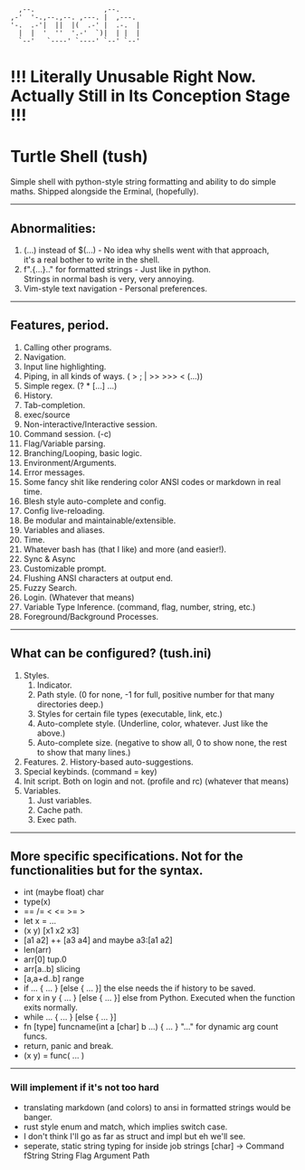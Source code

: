 ```
  ,--.                 ,--.      
,-'  '-.,--.,--. ,---. |  ,---.  
'-.  .-'|  ||  |(  .-' |  .-.  | 
  |  |  '  ''  '.-'  `)|  | |  | 
  `--'   `----' `----' `--' `--'
```

# !!! Literally Unusable Right Now. Actually Still in Its Conception Stage !!!
# Turtle Shell (tush)

Simple shell with python-style string formatting and ability to do simple maths.
Shipped alongside the Erminal, (hopefully).
___

## Abnormalities:

1. (...) instead of $(...) - No idea why shells went with that approach,\
   it's a real bother to write in the shell.
2. f".{...}.." for formatted strings - Just like in python.\
   Strings in normal bash is very, very annoying.
3. Vim-style text navigation - Personal preferences.
___

## Features, period.

1. Calling other programs.
2. Navigation.
3. Input line highlighting.
4. Piping, in all kinds of ways. ( > ; | >> >>> < (...))
5. Simple regex. (? * [...] ...)
6. History.
7. Tab-completion.
8. exec/source
9. Non-interactive/Interactive session.
10. Command session. (-c)
11. Flag/Variable parsing.
12. Branching/Looping, basic logic.
13. Environment/Arguments.
14. Error messages.
15. Some fancy shit like rendering color ANSI codes or markdown in real time.
16. Blesh style auto-complete and config.
17. Config live-reloading.
18. Be modular and maintainable/extensible.
19. Variables and aliases.
20. Time.
21. Whatever bash has (that I like) and more (and easier!).
22. Sync & Async
23. Customizable prompt.
24. Flushing ANSI characters at output end.
25. Fuzzy Search.
26. Login. (Whatever that means)
27. Variable Type Inference. (command, flag, number, string, etc.)
28. Foreground/Background Processes.
___

## What can be configured? (tush.ini)

1. Styles.
    1. Indicator.
    2. Path style. (0 for none, -1 for full, positive number for that many directories deep.)
    3. Styles for certain file types (executable, link, etc.)
    4. Auto-complete style. (Underline, color, whatever. Just like the above.)
    5. Auto-complete size. (negative to show all, 0 to show none, the rest to show that many lines.)
2. Features.
    2. History-based auto-suggestions.
3. Special keybinds. (command = key)
4. Init script. Both on login and not. (profile and rc) (whatever that means)
5. Variables.
    1. Just variables.
    2. Cache path.
    3. Exec path.
___

## More specific specifications. Not for the functionalities but for the syntax.

- int (maybe float) char
- type(x)
- == /= < <= >= >
- let x = ...
- (x y) [x1 x2 x3]
- [a1 a2] ++ [a3 a4] and maybe a3:[a1 a2]
- len(arr)
- arr[0] tup.0
- arr[a..b] slicing
- [a,a+d..b] range
- if ... { ... } [else { ... }] the else needs the if history to be saved.
- for x in y { ... } [else { ... }] else from Python. Executed when the function exits normally.
- while ... { ... } [else { ... }]
- fn [type] funcname(int a [char] b ...) { ... } "..." for dynamic arg count funcs.
- return, panic and break.
- (x y) = func( ... )
___

### Will implement if it's not too hard
- translating markdown (and colors) to ansi in formatted strings would be banger.
- rust style enum and match, which implies switch case.
- I don't think I'll go as far as struct and impl but eh we'll see.
- seperate, static string typing for inside job strings [char] -> Command fString String Flag Argument Path
